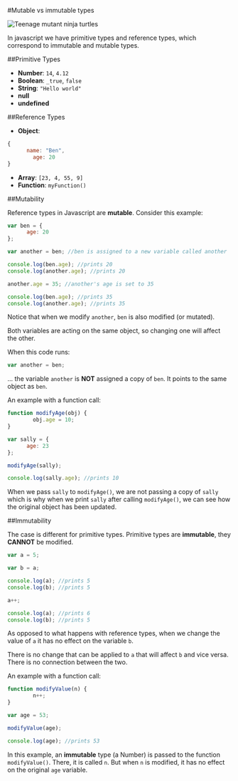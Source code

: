 #Mutable vs immutable types

![Teenage mutant ninja turtles](https://qph.is.quoracdn.net/main-qimg-56e5d36cc0289ab4af84a96db2d05b18?convert_to_webp=true)

 In javascript we have primitive types and reference types, which correspond to immutable and mutable types.

##Primitive Types

- **Number**: `14`, `4.12`
- **Boolean**: `_true`, `false`
- **String**: `"Hello world"`
- **null**
- **undefined**

##Reference Types

- **Object**:

```javascript
{
      name: "Ben",
        age: 20
}
```

- **Array**: `[23, 4, 55, 9]`
- **Function**: `myFunction()`

##Mutability

Reference types in Javascript are **mutable**. Consider this example:

```javascript
var ben = {
      age: 20
};

var another = ben; //ben is assigned to a new variable called another

console.log(ben.age); //prints 20
console.log(another.age); //prints 20

another.age = 35; //another's age is set to 35

console.log(ben.age); //prints 35
console.log(another.age); //prints 35
```

Notice that when we modify `another`, `ben` is also modified (or mutated).

Both variables are acting on the same object, so changing one will affect the other.

When this code runs:

```javascript
var another = ben;
```

... the variable `another` is **NOT** assigned a copy of `ben`. It points to the same object as `ben`.

An example with a function call:

```javascript
function modifyAge(obj) {
        obj.age = 10;
}

var sally = {
      age: 23
};

modifyAge(sally);

console.log(sally.age); //prints 10
```

When we pass `sally` to `modifyAge()`, we are not passing a copy of `sally` which is why when we print `sally` after calling `modifyAge()`, we can see how the original object has been updated.

##Immutability

The case is different for primitive types. Primitive types are **immutable**, they **CANNOT** be modified.

```javascript
var a = 5;

var b = a;

console.log(a); //prints 5
console.log(b); //prints 5

a++;

console.log(a); //prints 6
console.log(b); //prints 5
```

As opposed to what happens with reference types, when we change the value of `a` it has no effect on the variable `b`.

There is no change that can be applied to `a` that will affect `b` and vice versa. There is no connection between the two.

An example with a function call:

```javascript
function modifyValue(n) {
        n++;
}

var age = 53;

modifyValue(age);

console.log(age); //prints 53
```

In this example, an **immutable** type (a Number) is passed to the function `modifyValue()`. There, it is called `n`. But when `n` is modified, it has no effect on the original `age` variable.
